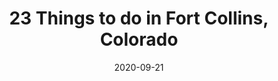 ---
templateKey: blog-post
title: 23 Things to do in Fort Collins, Colorado
date: 2020-09-21
description: Visiting Fort Collins? 
image: ./estes-park/breck.jpg
tags:
  - colorado
  - fort collins
---